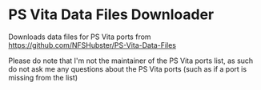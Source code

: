 # PS Vita Data Files Downloader
Downloads data files for PS Vita ports from https://github.com/NFSHubster/PS-Vita-Data-Files

Please do note that I'm not the maintainer of the PS Vita ports list, as such do not ask me any questions about the PS Vita ports (such as if a port is missing from the list)
